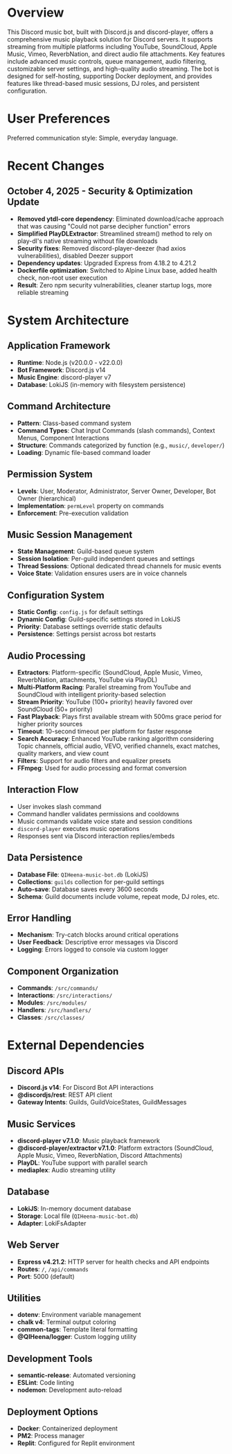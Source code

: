 # Overview

This Discord music bot, built with Discord.js and discord-player, offers a comprehensive music playback solution for Discord servers. It supports streaming from multiple platforms including YouTube, SoundCloud, Apple Music, Vimeo, ReverbNation, and direct audio file attachments. Key features include advanced music controls, queue management, audio filtering, customizable server settings, and high-quality audio streaming. The bot is designed for self-hosting, supporting Docker deployment, and provides features like thread-based music sessions, DJ roles, and persistent configuration.

# User Preferences

Preferred communication style: Simple, everyday language.

# Recent Changes

## October 4, 2025 - Security & Optimization Update
- **Removed ytdl-core dependency**: Eliminated download/cache approach that was causing "Could not parse decipher function" errors
- **Simplified PlayDLExtractor**: Streamlined stream() method to rely on play-dl's native streaming without file downloads
- **Security fixes**: Removed discord-player-deezer (had axios vulnerabilities), disabled Deezer support
- **Dependency updates**: Upgraded Express from 4.18.2 to 4.21.2
- **Dockerfile optimization**: Switched to Alpine Linux base, added health check, non-root user execution
- **Result**: Zero npm security vulnerabilities, cleaner startup logs, more reliable streaming

# System Architecture

## Application Framework
- **Runtime**: Node.js (v20.0.0 - v22.0.0)
- **Bot Framework**: Discord.js v14
- **Music Engine**: discord-player v7
- **Database**: LokiJS (in-memory with filesystem persistence)

## Command Architecture
- **Pattern**: Class-based command system
- **Command Types**: Chat Input Commands (slash commands), Context Menus, Component Interactions
- **Structure**: Commands categorized by function (e.g., `music/`, `developer/`)
- **Loading**: Dynamic file-based command loader

## Permission System
- **Levels**: User, Moderator, Administrator, Server Owner, Developer, Bot Owner (hierarchical)
- **Implementation**: `permLevel` property on commands
- **Enforcement**: Pre-execution validation

## Music Session Management
- **State Management**: Guild-based queue system
- **Session Isolation**: Per-guild independent queues and settings
- **Thread Sessions**: Optional dedicated thread channels for music events
- **Voice State**: Validation ensures users are in voice channels

## Configuration System
- **Static Config**: `config.js` for default settings
- **Dynamic Config**: Guild-specific settings stored in LokiJS
- **Priority**: Database settings override static defaults
- **Persistence**: Settings persist across bot restarts

## Audio Processing
- **Extractors**: Platform-specific (SoundCloud, Apple Music, Vimeo, ReverbNation, attachments, YouTube via PlayDL)
- **Multi-Platform Racing**: Parallel streaming from YouTube and SoundCloud with intelligent priority-based selection
- **Stream Priority**: YouTube (100+ priority) heavily favored over SoundCloud (50+ priority)
- **Fast Playback**: Plays first available stream with 500ms grace period for higher priority sources
- **Timeout**: 10-second timeout per platform for faster response
- **Search Accuracy**: Enhanced YouTube ranking algorithm considering Topic channels, official audio, VEVO, verified channels, exact matches, quality markers, and view count
- **Filters**: Support for audio filters and equalizer presets
- **FFmpeg**: Used for audio processing and format conversion

## Interaction Flow
- User invokes slash command
- Command handler validates permissions and cooldowns
- Music commands validate voice state and session conditions
- `discord-player` executes music operations
- Responses sent via Discord interaction replies/embeds

## Data Persistence
- **Database File**: `QIHeena-music-bot.db` (LokiJS)
- **Collections**: `guilds` collection for per-guild settings
- **Auto-save**: Database saves every 3600 seconds
- **Schema**: Guild documents include volume, repeat mode, DJ roles, etc.

## Error Handling
- **Mechanism**: Try-catch blocks around critical operations
- **User Feedback**: Descriptive error messages via Discord
- **Logging**: Errors logged to console via custom logger

## Component Organization
- **Commands**: `/src/commands/`
- **Interactions**: `/src/interactions/`
- **Modules**: `/src/modules/`
- **Handlers**: `/src/handlers/`
- **Classes**: `/src/classes/`

# External Dependencies

## Discord APIs
- **Discord.js v14**: For Discord Bot API interactions
- **@discordjs/rest**: REST API client
- **Gateway Intents**: Guilds, GuildVoiceStates, GuildMessages

## Music Services
- **discord-player v7.1.0**: Music playback framework
- **@discord-player/extractor v7.1.0**: Platform extractors (SoundCloud, Apple Music, Vimeo, ReverbNation, Discord Attachments)
- **PlayDL**: YouTube support with parallel search
- **mediaplex**: Audio streaming utility

## Database
- **LokiJS**: In-memory document database
- **Storage**: Local file (`QIHeena-music-bot.db`)
- **Adapter**: LokiFsAdapter

## Web Server
- **Express v4.21.2**: HTTP server for health checks and API endpoints
- **Routes**: `/`, `/api/commands`
- **Port**: 5000 (default)

## Utilities
- **dotenv**: Environment variable management
- **chalk v4**: Terminal output coloring
- **common-tags**: Template literal formatting
- **@QIHeena/logger**: Custom logging utility

## Development Tools
- **semantic-release**: Automated versioning
- **ESLint**: Code linting
- **nodemon**: Development auto-reload

## Deployment Options
- **Docker**: Containerized deployment
- **PM2**: Process manager
- **Replit**: Configured for Replit environment